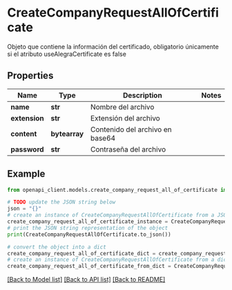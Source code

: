 # CreateCompanyRequestAllOfCertificate

Objeto que contiene la información del certificado, obligatorio únicamente si el atributo useAlegraCertificate es false

## Properties

Name | Type | Description | Notes
------------ | ------------- | ------------- | -------------
**name** | **str** | Nombre del archivo | 
**extension** | **str** | Extensión del archivo | 
**content** | **bytearray** | Contenido del archivo en base64 | 
**password** | **str** | Contraseña del archivo | 

## Example

```python
from openapi_client.models.create_company_request_all_of_certificate import CreateCompanyRequestAllOfCertificate

# TODO update the JSON string below
json = "{}"
# create an instance of CreateCompanyRequestAllOfCertificate from a JSON string
create_company_request_all_of_certificate_instance = CreateCompanyRequestAllOfCertificate.from_json(json)
# print the JSON string representation of the object
print(CreateCompanyRequestAllOfCertificate.to_json())

# convert the object into a dict
create_company_request_all_of_certificate_dict = create_company_request_all_of_certificate_instance.to_dict()
# create an instance of CreateCompanyRequestAllOfCertificate from a dict
create_company_request_all_of_certificate_from_dict = CreateCompanyRequestAllOfCertificate.from_dict(create_company_request_all_of_certificate_dict)
```
[[Back to Model list]](../README.md#documentation-for-models) [[Back to API list]](../README.md#documentation-for-api-endpoints) [[Back to README]](../README.md)


